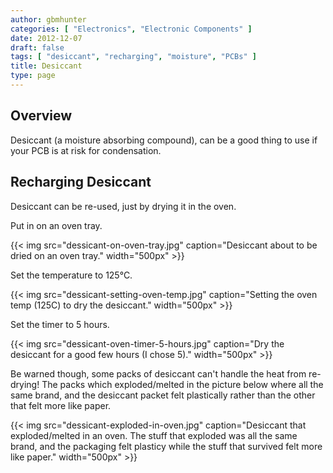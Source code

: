 ```yaml
---
author: gbmhunter
categories: [ "Electronics", "Electronic Components" ]
date: 2012-12-07
draft: false
tags: [ "desiccant", "recharging", "moisture", "PCBs" ]
title: Desiccant
type: page
---
```


## Overview

Desiccant (a moisture absorbing compound), can be a good thing to use if your PCB is at risk for condensation.

## Recharging Desiccant

Desiccant can be re-used, just by drying it in the oven.

Put in on an oven tray.

{{< img src="dessicant-on-oven-tray.jpg" caption="Desiccant about to be dried on an oven tray."  width="500px" >}}

Set the temperature to 125°C.

{{< img src="dessicant-setting-oven-temp.jpg" caption="Setting the oven temp (125C) to dry the desiccant."  width="500px" >}}

Set the timer to 5 hours.

{{< img src="dessicant-oven-timer-5-hours.jpg" caption="Dry the desiccant for a good few hours (I chose 5)."  width="500px" >}}

Be warned though, some packs of desiccant can't handle the heat from re-drying! The packs which exploded/melted in the picture below where all the same brand, and the desiccant packet felt plastically rather than the other that felt more like paper.

{{< img src="dessicant-exploded-in-oven.jpg" caption="Desiccant that exploded/melted in an oven. The stuff that exploded was all the same brand, and the packaging felt plasticy while the stuff that survived felt more like paper."  width="500px" >}}
